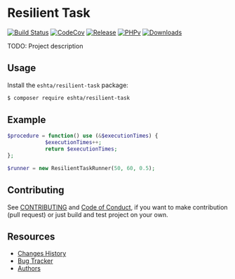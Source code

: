 # Resilient Task

[![Build Status](https://travis-ci.org/eshta/resilient-task.svg?branch=master)](https://travis-ci.org/eshta/resilient-task)
[![CodeCov](https://codecov.io/gh/eshta/resilient-task/branch/master/graph/badge.svg)](https://codecov.io/gh/eshta/resilient-task)
[![Release](https://img.shields.io/github/release/eshta/resilient-task.svg)](https://github.com/eshta/resilient-task/releases)
[![PHPv](https://img.shields.io/packagist/php-v/eshta/resilient-task.svg)](http://www.php.net)
[![Downloads](https://img.shields.io/packagist/dt/eshta/resilient-task.svg)](https://packagist.org/packages/eshta/resilient-task)

TODO: Project description

## Usage

Install the ```eshta/resilient-task``` package:

```bash
$ composer require eshta/resilient-task
```

## Example
```php
$procedure = function() use (&$executionTimes) {
            $executionTimes++;
            return $executionTimes;
};

$runner = new ResilientTaskRunner(50, 60, 0.5);
```

## Contributing
See [CONTRIBUTING](CONTRIBUTING.md) and [Code of Conduct](CONDUCT.md),
if you want to make contribution (pull request)
or just build and test project on your own.

## Resources

* [Changes History](CHANGES.md)
* [Bug Tracker](https://github.com/eshta/resilient-task/issues)
* [Authors](https://github.com/eshta/resilient-task/contributors)
